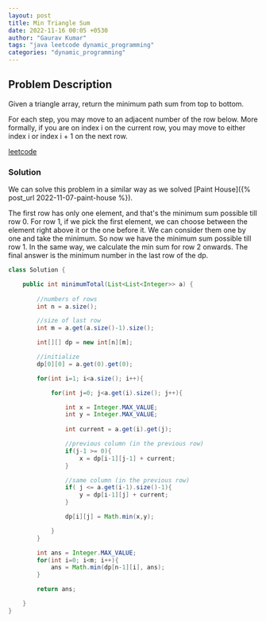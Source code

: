 ```yaml
---
layout: post
title: Min Triangle Sum
date: 2022-11-16 00:05 +0530
author: "Gaurav Kumar"
tags: "java leetcode dynamic_programming"
categories: "dynamic_programming"
---
```


## Problem Description

Given a triangle array, return the minimum path sum from top to bottom.  

For each step, you may move to an adjacent number of the row below. More formally, if you are on index i on the current row, you may move to either index i or index i + 1 on the next row.  

[leetcode](https://leetcode.com/problems/triangle/description/)  

### Solution

We can solve this problem in a similar way as we solved [Paint House]({% post_url 2022-11-07-paint-house %}).

The first row has only one element, and that's the minimum sum possible till row 0.
For row 1, if we pick the first element, we can choose between the element right above it or the one before it. We can consider them one by one and take the minimum. So now we have the minimum sum possible till row 1. In the same way, we calculate the min sum for row 2 onwards. The final answer is the minimum number in the last row of the dp.

```java
class Solution {

    public int minimumTotal(List<List<Integer>> a) {
   
        //numbers of rows
        int n = a.size(); 

        //size of last row
        int m = a.get(a.size()-1).size(); 

        int[][] dp = new int[n][m];

        //initialize
        dp[0][0] = a.get(0).get(0);

        for(int i=1; i<a.size(); i++){

            for(int j=0; j<a.get(i).size(); j++){

                int x = Integer.MAX_VALUE;
                int y = Integer.MAX_VALUE;
                
                int current = a.get(i).get(j);

                //previous column (in the previous row)
                if(j-1 >= 0){
                    x = dp[i-1][j-1] + current;
                }

                //same column (in the previous row)
                if( j <= a.get(i-1).size()-1){
                    y = dp[i-1][j] + current;
                }

                dp[i][j] = Math.min(x,y);

            }
        }

        int ans = Integer.MAX_VALUE;
        for(int i=0; i<m; i++){
            ans = Math.min(dp[n-1][i], ans);
        }

        return ans;

    }
}
```
